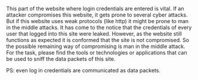 This part of the website where login credentials are entered is vital. If an attacker compromises this website, it gets prone to several cyber attacks. 
But if this website uses weak protocols (like http) it might be prone to man in the middle attacks.
It has come to the notice that the credentials of every user that logged into this site were leaked. However, as the website still functions as expected it is conformed that the site is not compromised.
So the possible remaining way of compromising is man in the middle attack.
For the task, please find the tools or technologies or applications that can be used to sniff the data packets of this site.

PS: even log in credentials are communicated as data packets.
